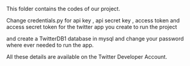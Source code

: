 
This folder contains the codes of our project.

Change credentials.py for 
api key , api secret key , access token and access secret token for the twitter app you create to run the project

and create a TwitterDB1 database in mysql and change your password where ever needed to run the app.

All these details are available on the Twitter Developer Account.
